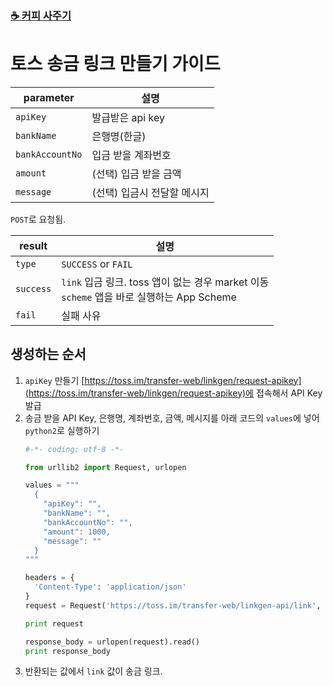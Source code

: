 ### [☕️ 커피 사주기](https://toss.im/_m/ZLAYjZ2q)

# 토스 송금 링크 만들기 가이드

|parameter|설명|
|----|----|
|`apiKey`|발급받은 api key|
|`bankName`|은행명(한글)|
|`bankAccountNo`|입금 받을 계좌번호|
|`amount`|(선택) 입금 받을 금액|
|`message`|(선택) 입금시 전달할 메시지|

`POST`로 요청됨.

|result|설명|
|----|----|
|`type`|`SUCCESS` or `FAIL`|
|`success`|`link` 입금 링크. toss 앱이 없는 경우 market 이동<br> `scheme` 앱을 바로 실행하는 App Scheme|
|`fail`|실패 사유|

## 생성하는 순서

1. `apiKey` 만들기
    [https://toss.im/transfer-web/linkgen/request-apikey](https://toss.im/transfer-web/linkgen/request-apikey)에 접속해서 API Key 발급
1. 송금 받을 API Key, 은행명, 계좌번호, 금액, 메시지를 아래 코드의 `values`에 넣어 `python2`로 실행하기
    ```python
    #-*- coding: utf-8 -*-

    from urllib2 import Request, urlopen

    values = """
      {
        "apiKey": "",
        "bankName": "",
        "bankAccountNo": "",
        "amount": 1000,
        "message": ""
      }
    """

    headers = {
      'Content-Type': 'application/json'
    }
    request = Request('https://toss.im/transfer-web/linkgen-api/link', data=values, headers=headers)

    print request

    response_body = urlopen(request).read()
    print response_body
    ```
1. 반환되는 값에서 `link` 값이 송금 링크.
